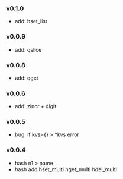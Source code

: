 ### v0.1.0
* add: hset_list

### v0.0.9
* add: qslice

### v0.0.8
* add: qget

### v0.0.6
* add: zincr + digit

### v0.0.5
* bug: if kvs={}  > *kvs error

### v0.0.4
* hash n1 > name
* hash add hset_multi hget_multi hdel_multi